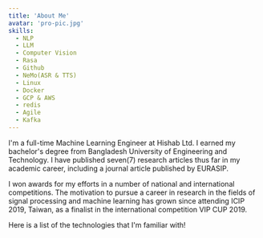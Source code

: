 ```yaml
---
title: 'About Me'
avatar: 'pro-pic.jpg'
skills:
  - NLP
  - LLM
  - Computer Vision
  - Rasa
  - Github
  - NeMo(ASR & TTS)
  - Linux
  - Docker
  - GCP & AWS
  - redis
  - Agile
  - Kafka
---
```


I'm a full-time Machine Learning Engineer at Hishab Ltd. I earned my bachelor's degree from Bangladesh University of Engineering and Technology. I have published seven(7) research articles thus far in my academic career, including a journal article published by EURASIP.

I won awards for my efforts in a number of national and international competitions. The motivation to pursue a career in research in the fields of signal processing and machine learning has grown since attending ICIP 2019, Taiwan, as a finalist in the international competition VIP CUP 2019.

Here is a list of the technologies that I'm familiar with!
